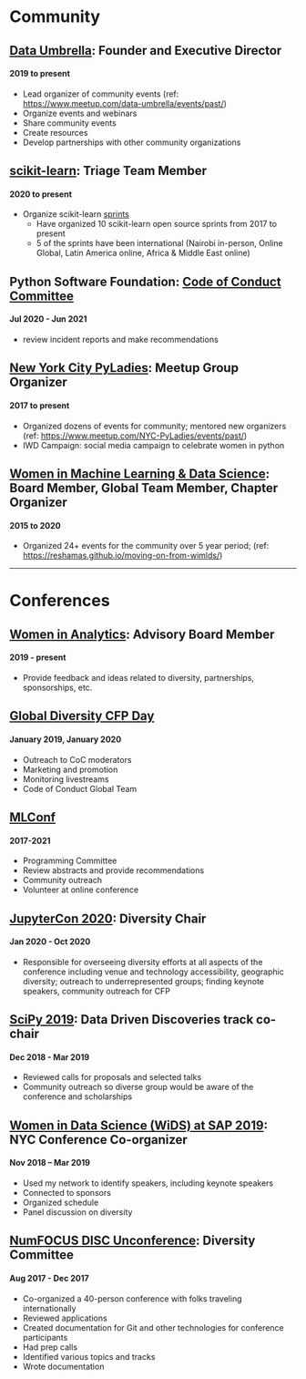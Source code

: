 
# Community 

## [Data Umbrella](https://www.dataumbrella.org/home):  Founder and Executive Director
#### 2019 to present
- Lead organizer of community events (ref:  https://www.meetup.com/data-umbrella/events/past/)
- Organize events and webinars
- Share community events
- Create resources
- Develop partnerships with other community organizations

## [scikit-learn](https://scikit-learn.org/stable/about.html):  Triage Team Member
#### 2020 to present
- Organize scikit-learn [sprints](https://www.dataumbrella.org/sprints/sprints)
  - Have organized 10 scikit-learn open source sprints from 2017 to present
  - 5 of the sprints have been international (Nairobi in-person, Online Global, Latin America online, Africa & Middle East online)

## Python Software Foundation: [Code of Conduct Committee](https://wiki.python.org/psf/ConductWG/Charter#List_of_Participants.2FWho_we_are)
#### Jul 2020 - Jun 2021
- review incident reports and make recommendations

## [New York City PyLadies](https://nyc.pyladies.com):  Meetup Group Organizer
#### 2017 to present
- Organized dozens of events for community; mentored new organizers (ref: https://www.meetup.com/NYC-PyLadies/events/past/)
- IWD Campaign: social media campaign to celebrate women in python

## [Women in Machine Learning & Data Science](http://wimlds.org): Board Member, Global Team Member, Chapter Organizer
#### 2015 to 2020
- Organized 24+ events for the community over 5 year period; (ref:  https://reshamas.github.io/moving-on-from-wimlds/)


---

# Conferences

## [Women in Analytics](https://womeninanalytics.com): Advisory Board Member
#### 2019 - present
- Provide feedback and ideas related to diversity, partnerships, sponsorships, etc.


## [Global Diversity CFP Day](https://www.globaldiversitycfpday.com/)
#### January 2019, January 2020
- Outreach to CoC moderators
- Marketing and promotion
- Monitoring livestreams
- Code of Conduct Global Team

## [MLConf](https://mlconf.com)
#### 2017-2021
- Programming Committee
- Review abstracts and provide recommendations
- Community outreach
- Volunteer at online conference

## [JupyterCon 2020](https://jupytercon.com):  Diversity Chair
#### Jan 2020 - Oct 2020
- Responsible for overseeing diversity efforts at all aspects of the conference including venue and technology accessibility, geographic diversity; outreach to underrepresented groups; finding keynote speakers, community outreach for CFP

## [SciPy 2019](https://www.scipy2019.scipy.org/organisers):  Data Driven Discoveries track co-chair
#### Dec 2018 - Mar 2019
- Reviewed calls for proposals and selected talks
- Community outreach so diverse group would be aware of the conference and scholarships

## [Women in Data Science (WiDS) at SAP 2019](https://events.sap.com/us/widsnyc2019/en/home):  NYC Conference Co-organizer
#### Nov 2018 – Mar 2019 
- Used my network to identify speakers, including keynote speakers
- Connected to sponsors
- Organized schedule
- Panel discussion on diversity

## [NumFOCUS DISC Unconference](https://reshamas.github.io/on-receiving-2019-community-leadership-award-from-numfocus/): Diversity Committee
#### Aug 2017 - Dec 2017 
- Co-organized a 40-person conference with folks traveling internationally
- Reviewed applications
- Created documentation for Git and other technologies for conference participants
- Had prep calls
- Identified various topics and tracks 
- Wrote documentation

